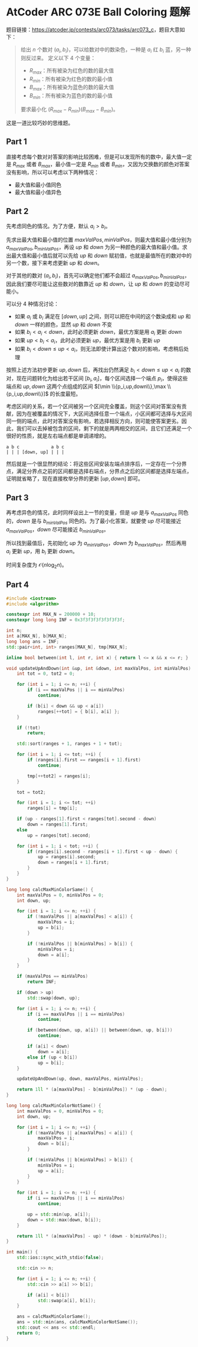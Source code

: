# AtCoder ARC 073E Ball Coloring 题解


题目链接：<https://atcoder.jp/contests/arc073/tasks/arc073_c>，题目大意如下：

> 给出 $n$ 个数对 $(a_i, b_i)$，可以给数对中的数染色，一种是 $a_i$ 红 $b_i$ 蓝，另一种则反过来。
> 定义以下 4 个变量：
> - $R_{max}$：所有被染为红色的数的最大值
> - $R_{min}$：所有被染为红色的数的最小值
> - $B_{max}$：所有被染为蓝色的数的最大值
> - $B_{min}$：所有被染为蓝色的数的最小值
>
> 要求最小化 $(R_{max} - R_{min})(B_{max} - B_{min})$。

这是一道比较巧妙的思维题。

## Part 1
直接考虑每个数对对答案的影响比较困难，但是可以发现所有的数中，最大值一定是 $R_{max}$ 或者 $B_{max}$，最小值一定是 $R_{min}$ 或者 $B_{min}$，又因为交换数的颜色对答案没有影响，所以可以考虑以下两种情况：

 - 最大值和最小值同色
 - 最大值和最小值异色

## Part 2
先考虑同色的情况。为了方便，默认 $a_i > b_i$。

先求出最大值和最小值的位置 $maxValPos, minValPos$，则最大值和最小值分别为 $a_{maxValPos}, b_{minValPos}$，再设 $up$ 和 $down$ 为另一种颜色的最大值和最小值。求出最大值和最小值后就可以先给 $up$ 和 $down$ 赋初值，也就是最值所在的数对中的另一个数，接下来考虑更新 $up$ 和 $down$。

对于其他的数对 $(a_i,b_i)$，首先可以确定他们都不会超过 $a_{maxValPos}, b_{minValPos}$，因此我们要尽可能让这些数对的数靠近 $up$ 和 $down$，让 $up$ 和 $down$ 的变动尽可能小。

可以分 4 种情况讨论：

 - 如果 $a_i$ 或 $b_i$ 满足在 $[down, up]$ 之间，则可以把在中间的这个数染成和 $up$ 和 $down$ 一样的颜色，显然 $up$ 和 $down$ 不变
 - 如果 $b_i < a_i < down$，此时必须更新 $down$，最优方案是用 $a_i$ 更新 $down$
 - 如果 $up < b_i < a_i$，此时必须更新 $up$，最优方案是用 $b_i$ 更新 $up$
 - 如果 $b_i < down \le up < a_i$，则无法即使计算出这个数对的影响，考虑稍后处理

按照上述方法初步更新 $up, down$ 后，再找出仍然满足 $b_i < down \le up < a_i$ 的数对，现在问题转化为给出若干区间 $[b_i, a_i]$，每个区间选择一个端点 $p_i$，使得这些端点和 $up, down$ 这两个点组成的区间 $[\min \\{p_i,up,down\\},\max \\{p_i,up,down\\}]$ 的长度最短。

考虑区间的关系，若一个区间被另一个区间完全覆盖，则这个区间对答案没有贡献，因为在被覆盖的情况下，大区间选择任意一个端点，小区间都可选择与大区间同一侧的端点，此时对答案没有影响，若选择相反方向，则可能使答案更劣。因此，我们可以去掉被包含的区间，剩下的就是两两相交的区间，且它们还满足一个很好的性质，就是左右端点都是单调递增的。

```plain
a b c            a b c
| | | [down, up] | | |
```

然后就是一个很显然的结论：将这些区间安装左端点排序后，一定存在一个分界点，满足分界点之前的区间都是选择右端点，分界点之后的区间都是选择左端点，证明就省略了，现在直接枚举分界的更新 $[up, down]$ 即可。

## Part 3
再考虑异色的情况，此时同样设出上一节的变量，但是 $up$ 是与 $a_{maxValPos}$ 同色的，$down$ 是与 $b_{minValPos}$ 同色的。为了最小化答案，就要使 $up$ 尽可能接近 $a_{maxValPos}$，$down$ 尽可能接近 $b_{minValPos}$。

所以找到最值后，先初始化 $up$ 为 $a_{minValPos}$，$down$ 为 $b_{maxValPos}$，然后再用 $a_i$ 更新 $up$，用 $b_i$ 更新 $down$。

时间复杂度为 $\mathcal O(n \log_2 n)$。

## Part 4
```cpp
#include <iostream>
#include <algorithm>

constexpr int MAX_N = 200000 + 10;
constexpr long long INF = 0x3f3f3f3f3f3f3f3f;

int n;
int a[MAX_N], b[MAX_N];
long long ans = INF;
std::pair<int, int> ranges[MAX_N], tmp[MAX_N];

inline bool between(int l, int r, int x) { return l <= x && x <= r; }

void updateUpAndDown(int &up, int &down, int maxValPos, int minValPos) {
    int tot = 0, tot2 = 0;

    for (int i = 1; i <= n; ++i) {
        if (i == maxValPos || i == minValPos)
            continue;

        if (b[i] < down && up < a[i])
            ranges[++tot] = { b[i], a[i] };
    }

    if (!tot)
        return;

    std::sort(ranges + 1, ranges + 1 + tot);

    for (int i = 1; i <= tot; ++i) {
        if (ranges[i].first == ranges[i + 1].first)
            continue;

        tmp[++tot2] = ranges[i];
    }

    tot = tot2;

    for (int i = 1; i <= tot; ++i)
        ranges[i] = tmp[i];

    if (up - ranges[1].first < ranges[tot].second - down)
        down = ranges[1].first;
    else
        up = ranges[tot].second;

    for (int i = 1; i < tot; ++i) {
        if (ranges[i].second - ranges[i + 1].first < up - down) {
            up = ranges[i].second;
            down = ranges[i + 1].first;
        }
    }
}

long long calcMaxMinColorSame() {
    int maxValPos = 0, minValPos = 0;
    int down, up;

    for (int i = 1; i <= n; ++i) {
        if (!maxValPos || a[maxValPos] < a[i]) {
            maxValPos = i;
            up = b[i];
        }

        if (!minValPos || b[minValPos] > b[i]) {
            minValPos = i;
            down = a[i];
        }
    }

    if (maxValPos == minValPos)
        return INF;

    if (down > up)
        std::swap(down, up);

    for (int i = 1; i <= n; ++i) {
        if (i == maxValPos || i == minValPos)
            continue;

        if (between(down, up, a[i]) || between(down, up, b[i]))
            continue;

        if (a[i] < down)
            down = a[i];
        else if (up < b[i])
            up = b[i];
    }

    updateUpAndDown(up, down, maxValPos, minValPos);

    return 1ll * (a[maxValPos] - b[minValPos]) * (up - down);
}

long long calcMaxMinColorNotSame() {
    int maxValPos = 0, minValPos = 0;
    int down, up;

    for (int i = 1; i <= n; ++i) {
        if (!maxValPos || a[maxValPos] < a[i]) {
            maxValPos = i;
            down = b[i];
        }

        if (!minValPos || b[minValPos] > b[i]) {
            minValPos = i;
            up = a[i];
        }
    }
    
    for (int i = 1; i <= n; ++i) {
        if (i == maxValPos || i == minValPos)
            continue;

        up = std::min(up, a[i]);
        down = std::max(down, b[i]);
    }

    return 1ll * (a[maxValPos] - up) * (down - b[minValPos]);
}

int main() {
    std::ios::sync_with_stdio(false);

    std::cin >> n;

    for (int i = 1; i <= n; ++i) {
        std::cin >> a[i] >> b[i];

        if (a[i] < b[i])
            std::swap(a[i], b[i]);
    }

    ans = calcMaxMinColorSame();
    ans = std::min(ans, calcMaxMinColorNotSame());
    std::cout << ans << std::endl;
    return 0;
}
```
